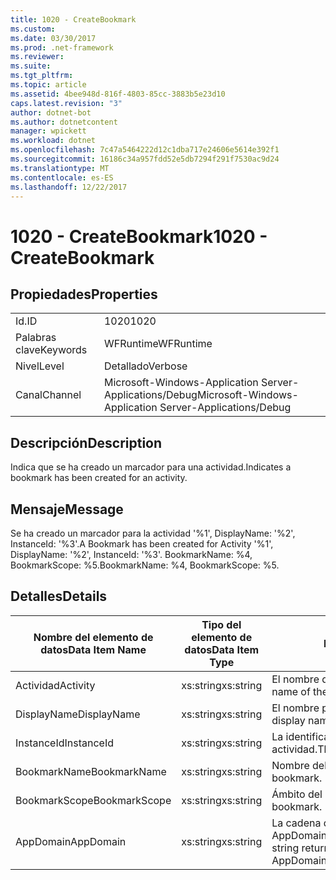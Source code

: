 ```yaml
---
title: 1020 - CreateBookmark
ms.custom: 
ms.date: 03/30/2017
ms.prod: .net-framework
ms.reviewer: 
ms.suite: 
ms.tgt_pltfrm: 
ms.topic: article
ms.assetid: 4bee948d-816f-4803-85cc-3883b5e23d10
caps.latest.revision: "3"
author: dotnet-bot
ms.author: dotnetcontent
manager: wpickett
ms.workload: dotnet
ms.openlocfilehash: 7c47a5464222d12c1dba717e24606e5614e392f1
ms.sourcegitcommit: 16186c34a957fdd52e5db7294f291f7530ac9d24
ms.translationtype: MT
ms.contentlocale: es-ES
ms.lasthandoff: 12/22/2017
---
```

# <a name="1020---createbookmark"></a><span data-ttu-id="eb9b3-102">1020 - CreateBookmark</span><span class="sxs-lookup"><span data-stu-id="eb9b3-102">1020 - CreateBookmark</span></span>
## <a name="properties"></a><span data-ttu-id="eb9b3-103">Propiedades</span><span class="sxs-lookup"><span data-stu-id="eb9b3-103">Properties</span></span>  
  
|||  
|-|-|  
|<span data-ttu-id="eb9b3-104">Id.</span><span class="sxs-lookup"><span data-stu-id="eb9b3-104">ID</span></span>|<span data-ttu-id="eb9b3-105">1020</span><span class="sxs-lookup"><span data-stu-id="eb9b3-105">1020</span></span>|  
|<span data-ttu-id="eb9b3-106">Palabras clave</span><span class="sxs-lookup"><span data-stu-id="eb9b3-106">Keywords</span></span>|<span data-ttu-id="eb9b3-107">WFRuntime</span><span class="sxs-lookup"><span data-stu-id="eb9b3-107">WFRuntime</span></span>|  
|<span data-ttu-id="eb9b3-108">Nivel</span><span class="sxs-lookup"><span data-stu-id="eb9b3-108">Level</span></span>|<span data-ttu-id="eb9b3-109">Detallado</span><span class="sxs-lookup"><span data-stu-id="eb9b3-109">Verbose</span></span>|  
|<span data-ttu-id="eb9b3-110">Canal</span><span class="sxs-lookup"><span data-stu-id="eb9b3-110">Channel</span></span>|<span data-ttu-id="eb9b3-111">Microsoft-Windows-Application Server-Applications/Debug</span><span class="sxs-lookup"><span data-stu-id="eb9b3-111">Microsoft-Windows-Application Server-Applications/Debug</span></span>|  
  
## <a name="description"></a><span data-ttu-id="eb9b3-112">Descripción</span><span class="sxs-lookup"><span data-stu-id="eb9b3-112">Description</span></span>  
 <span data-ttu-id="eb9b3-113">Indica que se ha creado un marcador para una actividad.</span><span class="sxs-lookup"><span data-stu-id="eb9b3-113">Indicates a bookmark has been created for an activity.</span></span>  
  
## <a name="message"></a><span data-ttu-id="eb9b3-114">Mensaje</span><span class="sxs-lookup"><span data-stu-id="eb9b3-114">Message</span></span>  
 <span data-ttu-id="eb9b3-115">Se ha creado un marcador para la actividad '%1', DisplayName: '%2', InstanceId: '%3'.</span><span class="sxs-lookup"><span data-stu-id="eb9b3-115">A Bookmark has been created for Activity '%1', DisplayName: '%2', InstanceId: '%3'.</span></span>  <span data-ttu-id="eb9b3-116">BookmarkName: %4, BookmarkScope: %5.</span><span class="sxs-lookup"><span data-stu-id="eb9b3-116">BookmarkName: %4, BookmarkScope: %5.</span></span>  
  
## <a name="details"></a><span data-ttu-id="eb9b3-117">Detalles</span><span class="sxs-lookup"><span data-stu-id="eb9b3-117">Details</span></span>  
  
|<span data-ttu-id="eb9b3-118">Nombre del elemento de datos</span><span class="sxs-lookup"><span data-stu-id="eb9b3-118">Data Item Name</span></span>|<span data-ttu-id="eb9b3-119">Tipo del elemento de datos</span><span class="sxs-lookup"><span data-stu-id="eb9b3-119">Data Item Type</span></span>|<span data-ttu-id="eb9b3-120">Descripción</span><span class="sxs-lookup"><span data-stu-id="eb9b3-120">Description</span></span>|  
|--------------------|--------------------|-----------------|  
|<span data-ttu-id="eb9b3-121">Actividad</span><span class="sxs-lookup"><span data-stu-id="eb9b3-121">Activity</span></span>|<span data-ttu-id="eb9b3-122">xs:string</span><span class="sxs-lookup"><span data-stu-id="eb9b3-122">xs:string</span></span>|<span data-ttu-id="eb9b3-123">El nombre de tipo de la actividad.</span><span class="sxs-lookup"><span data-stu-id="eb9b3-123">The type name of the activity.</span></span>|  
|<span data-ttu-id="eb9b3-124">DisplayName</span><span class="sxs-lookup"><span data-stu-id="eb9b3-124">DisplayName</span></span>|<span data-ttu-id="eb9b3-125">xs:string</span><span class="sxs-lookup"><span data-stu-id="eb9b3-125">xs:string</span></span>|<span data-ttu-id="eb9b3-126">El nombre para mostrar de la actividad.</span><span class="sxs-lookup"><span data-stu-id="eb9b3-126">The display name of the activity.</span></span>|  
|<span data-ttu-id="eb9b3-127">InstanceId</span><span class="sxs-lookup"><span data-stu-id="eb9b3-127">InstanceId</span></span>|<span data-ttu-id="eb9b3-128">xs:string</span><span class="sxs-lookup"><span data-stu-id="eb9b3-128">xs:string</span></span>|<span data-ttu-id="eb9b3-129">La identificación de instancia de la actividad.</span><span class="sxs-lookup"><span data-stu-id="eb9b3-129">The instance id of the activity.</span></span>|  
|<span data-ttu-id="eb9b3-130">BookmarkName</span><span class="sxs-lookup"><span data-stu-id="eb9b3-130">BookmarkName</span></span>|<span data-ttu-id="eb9b3-131">xs:string</span><span class="sxs-lookup"><span data-stu-id="eb9b3-131">xs:string</span></span>|<span data-ttu-id="eb9b3-132">Nombre del marcador.</span><span class="sxs-lookup"><span data-stu-id="eb9b3-132">The name of the bookmark.</span></span>|  
|<span data-ttu-id="eb9b3-133">BookmarkScope</span><span class="sxs-lookup"><span data-stu-id="eb9b3-133">BookmarkScope</span></span>|<span data-ttu-id="eb9b3-134">xs:string</span><span class="sxs-lookup"><span data-stu-id="eb9b3-134">xs:string</span></span>|<span data-ttu-id="eb9b3-135">Ámbito del marcador.</span><span class="sxs-lookup"><span data-stu-id="eb9b3-135">The scope of the bookmark.</span></span>|  
|<span data-ttu-id="eb9b3-136">AppDomain</span><span class="sxs-lookup"><span data-stu-id="eb9b3-136">AppDomain</span></span>|<span data-ttu-id="eb9b3-137">xs:string</span><span class="sxs-lookup"><span data-stu-id="eb9b3-137">xs:string</span></span>|<span data-ttu-id="eb9b3-138">La cadena devuelta por AppDomain.CurrentDomain.FriendlyName.</span><span class="sxs-lookup"><span data-stu-id="eb9b3-138">The string returned by AppDomain.CurrentDomain.FriendlyName.</span></span>|
